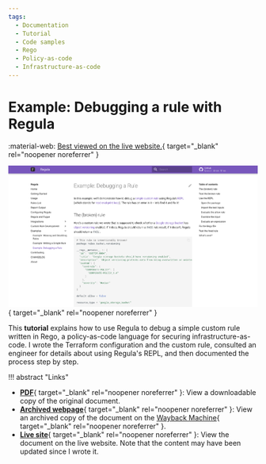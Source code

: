 ```yaml
---
tags:
  - Documentation
  - Tutorial
  - Code samples
  - Rego
  - Policy-as-code
  - Infrastructure-as-code
---
```


# Example: Debugging a rule with Regula

:material-web: [Best viewed on the live website.](https://regula.dev/examples/debug-tutorial.html){ target="_blank" rel="noopener noreferrer" }

[![Debugging a rule with Regula screenshot](images/thumb-doc-example-debugging-rule.png)](https://regula.dev/examples/debug-tutorial.html){ target="_blank" rel="noopener noreferrer" }

This **tutorial** explains how to use Regula to debug a simple custom rule written in Rego, a policy-as-code language for securing infrastructure-as-code. I wrote the Terraform configuration and the custom rule, consulted an engineer for details about using Regula's REPL, and then documented the process step by step.

!!! abstract "Links"
    <ul class="star-list"><li>[**PDF**](pdfs/doc-example-debugging-rule.pdf){ target="_blank" rel="noopener noreferrer" }: View a downloadable copy of the original document.</li>
    <li>[**Archived webpage**](https://web.archive.org/web/20230331155831/https://regula.dev/examples/debug-tutorial.html){ target="_blank" rel="noopener noreferrer" }: View an archived copy of the document on the [Wayback Machine](https://archive.org/){ target="_blank" rel="noopener noreferrer" }.</li>
    <li class="star-bullet" title="Recommended view">[**Live site**](https://regula.dev/examples/debug-tutorial.html){ target="_blank" rel="noopener noreferrer" }: View the document on the live website. Note that the content may have been updated since I wrote it.</li></ul>